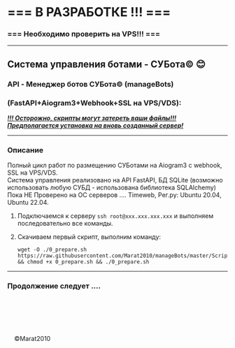 # === В РАЗРАБОТКЕ !!! ===
### === Необходимо проверить на VPS!!! ===

---

## Система управления ботами - СУБота&#169; 😊
### API - Менеджер ботов СУБота©️  (manageBots)
### (FastAPI+Aiogram3+Webhook+SSL на VPS/VDS): 

<u>***!!! Осторожно, скрипты могут затереть ваши файлы!!!***</u>  
<u>***Предполагается установка на вновь созданный сервер!***</u>  

---
### Описание
Полный цикл работ по размещению СУБотами на Aiogram3 c webhook, SSL на VPS/VDS.  
Система управления реализовано на API FastAPI, БД SQLite (возможно использовать любую СУБД - использована библиотека SQLAlchemy)  
Пока НЕ Проверено на ОС серверов .... Timeweb, Рег.ру:  Ubuntu 20.04, Ubuntu 22.04.

1. Подключаемся к серверу `ssh root@xxx.xxx.xxx.xxx` и выполняем последовательно все команды.    

2. Скачиваем первый скрипт, выполним команду:  
    ```
    wget -O ./0_prepare.sh https://raw.githubusercontent.com/Marat2010/manageBots/master/Scripts/0_prepare.sh && chmod +x 0_prepare.sh && ./0_prepare.sh
    ```

---
 
### Продолжение следует ....
\
\
\
\
<br>
&nbsp;&nbsp;&nbsp;&nbsp;©Marat2010



